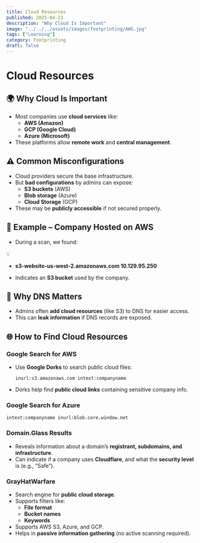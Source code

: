 ```yaml
---
title: Cloud Resources
published: 2025-04-23
description: "Why Cloud Is Important"
image: "../../../assets/images/footprinting/AWS.jpg"
tags: ["Learning"]
category: Footprinting
draft: false
---
```


# Cloud Resources

## 🌍 **Why Cloud Is Important**

- Most companies use **cloud services** like:
    - **AWS (Amazon)**
    - **GCP (Google Cloud)**
    - **Azure (Microsoft)**
- These platforms allow **remote work** and **central management**.

## ⚠️ **Common Misconfigurations**

- Cloud providers secure the base infrastructure.
- But **bad configurations** by admins can expose:
    - **S3 buckets** (AWS)
    - **Blob storage** (Azure)
    - **Cloud Storage** (GCP)
- These may be **publicly accessible** if not secured properly.

## 🔎 **Example – Company Hosted on AWS**

- During a scan, we found:

<aside>
💡

- **s3-website-us-west-2.amazonaws.com 10.129.95.250**
</aside>

- Indicates an **S3 bucket** used by the company.

## 🧭 **Why DNS Matters**

- Admins often **add cloud resources** (like S3) to DNS for easier access.
- This can **leak information** if DNS records are exposed.

## 🌐 **How to Find Cloud Resources**

### Google Search for AWS

- Use **Google Dorks** to search public cloud files:
    
    ```
    inurl:s3.amazonaws.com intext:companyname
    ```
    
- Dorks help find **public cloud links** containing sensitive company info.

### Google Search for Azure

```
intext:companyname inurl:blob.core.window.net
```

### Domain.Glass Results

- Reveals information about a domain’s **registrant, subdomains, and infrastructure**.
- Can indicate if a company uses **Cloudflare**, and what the **security level** is (e.g., “Safe”).

### GrayHatWarfare

- Search engine for **public cloud storage**.
- Supports filters like:
    - **File format**
    - **Bucket names**
    - **Keywords**
- Supports AWS S3, Azure, and GCP.
- Helps in **passive information gathering** (no active scanning required).